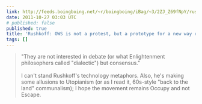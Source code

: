 ```yaml
---
link: http://feeds.boingboing.net/~r/boingboing/iBag/~3/2ZJ_Z69fNpY/rushkoff-ows-is-not-a-protest-but-a-prototype-for-a-new-way-of-living.html
date: 2011-10-27 03:03 UTC
# published: false
published: true
title: 'Rushkoff: OWS is not a protest, but a prototype for a new way of living.'
tags: []
---
```


> "They are not interested in debate (or what Enlightenment philosophers called "dialectic") but consensus."<br><br>I can't stand Rushkoff's technology metaphors. Also, he's making some allusions to Utopianism (or as I read it, 60s-style "back to the land" communalism); I hope the movement remains Occupy and not Escape.
